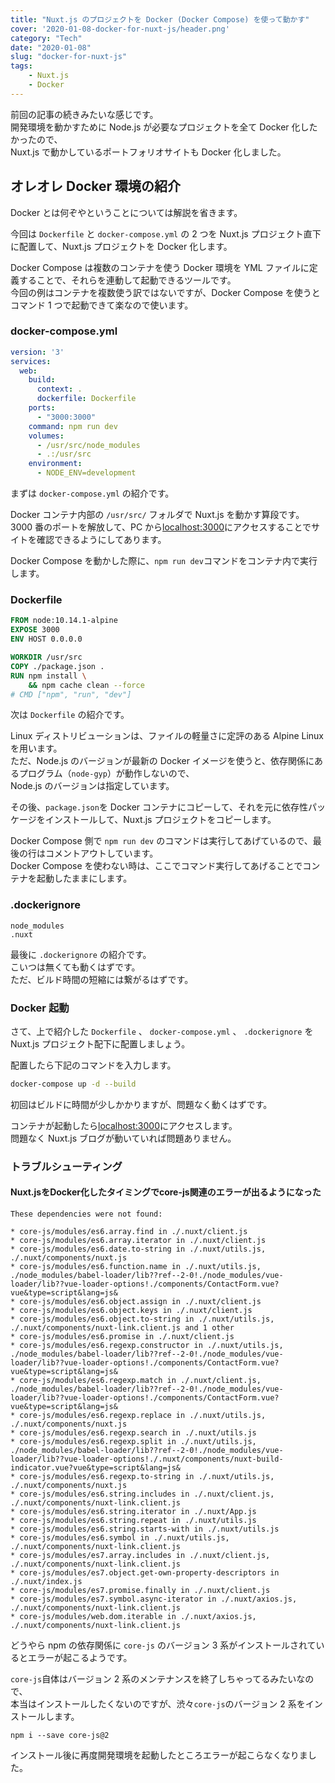 ```yaml
---
title: "Nuxt.js のプロジェクトを Docker (Docker Compose) を使って動かす"
cover: '2020-01-08-docker-for-nuxt-js/header.png'
category: "Tech"
date: "2020-01-08"
slug: "docker-for-nuxt-js"
tags:
    - Nuxt.js
    - Docker
---
```


前回の記事の続きみたいな感じです。  
開発環境を動かすために Node.js が必要なプロジェクトを全て Docker 化したかったので、  
Nuxt.js で動かしているポートフォリオサイトも Docker 化しました。

## オレオレ Docker 環境の紹介

Docker とは何ぞやということについては解説を省きます。

今回は `Dockerfile` と `docker-compose.yml` の 2 つを Nuxt.js プロジェクト直下に配置して、Nuxt.js プロジェクトを Docker 化します。

Docker Compose は複数のコンテナを使う Docker 環境を YML ファイルに定義することで、それらを連動して起動できるツールです。  
今回の例はコンテナを複数使う訳ではないですが、Docker Compose を使うとコマンド 1 つで起動できて楽なので使います。

### docker-compose.yml

```yml
version: '3'
services:
  web:
    build:
      context: .
      dockerfile: Dockerfile
    ports:
      - "3000:3000"
    command: npm run dev
    volumes:
      - /usr/src/node_modules
      - .:/usr/src
    environment:
      - NODE_ENV=development
```

まずは `docker-compose.yml` の紹介です。

Docker コンテナ内部の `/usr/src/` フォルダで Nuxt.js を動かす算段です。  
3000 番のポートを解放して、PC から[localhost:3000](http://localhost:3000)にアクセスすることでサイトを確認できるようにしてあります。

Docker Compose を動かした際に、`npm run dev`コマンドをコンテナ内で実行します。

### Dockerfile

```Dockerfile
FROM node:10.14.1-alpine
EXPOSE 3000
ENV HOST 0.0.0.0

WORKDIR /usr/src
COPY ./package.json .
RUN npm install \
    && npm cache clean --force
# CMD ["npm", "run", "dev"]
```

次は `Dockerfile` の紹介です。

Linux ディストリビューションは、ファイルの軽量さに定評のある Alpine Linux を用います。  
ただ、Node.js のバージョンが最新の Docker イメージを使うと、依存関係にあるプログラム（`node-gyp`）が動作しないので、  
Node.js のバージョンは指定しています。

その後、`package.json`を Docker コンテナにコピーして、それを元に依存性パッケージをインストールして、Nuxt.js プロジェクトをコピーします。

Docker Compose 側で `npm run dev` のコマンドは実行してあげているので、最後の行はコメントアウトしています。  
Docker Compose を使わない時は、ここでコマンド実行してあげることでコンテナを起動したままにします。

### .dockerignore

```.dockerignore
node_modules
.nuxt
```

最後に `.dockerignore` の紹介です。  
こいつは無くても動くはずです。  
ただ、ビルド時間の短縮には繋がるはずです。

### Docker 起動

さて、上で紹介した `Dockerfile` 、 `docker-compose.yml` 、 `.dockerignore` を Nuxt.js プロジェクト配下に配置しましょう。

配置したら下記のコマンドを入力します。

```bash
docker-compose up -d --build
```

初回はビルドに時間が少しかかりますが、問題なく動くはずです。

コンテナが起動したら[localhost:3000](http://localhost:3000)にアクセスします。  
問題なく Nuxt.js ブログが動いていれば問題ありません。

### トラブルシューティング

#### Nuxt.jsをDocker化したタイミングでcore-js関連のエラーが出るようになった

```
These dependencies were not found:

* core-js/modules/es6.array.find in ./.nuxt/client.js
* core-js/modules/es6.array.iterator in ./.nuxt/client.js
* core-js/modules/es6.date.to-string in ./.nuxt/utils.js, ./.nuxt/components/nuxt.js
* core-js/modules/es6.function.name in ./.nuxt/utils.js, ./node_modules/babel-loader/lib??ref--2-0!./node_modules/vue-loader/lib??vue-loader-options!./components/ContactForm.vue?vue&type=script&lang=js&
* core-js/modules/es6.object.assign in ./.nuxt/client.js
* core-js/modules/es6.object.keys in ./.nuxt/client.js
* core-js/modules/es6.object.to-string in ./.nuxt/utils.js, ./.nuxt/components/nuxt-link.client.js and 1 other
* core-js/modules/es6.promise in ./.nuxt/client.js
* core-js/modules/es6.regexp.constructor in ./.nuxt/utils.js, ./node_modules/babel-loader/lib??ref--2-0!./node_modules/vue-loader/lib??vue-loader-options!./components/ContactForm.vue?vue&type=script&lang=js&
* core-js/modules/es6.regexp.match in ./.nuxt/client.js, ./node_modules/babel-loader/lib??ref--2-0!./node_modules/vue-loader/lib??vue-loader-options!./components/ContactForm.vue?vue&type=script&lang=js&
* core-js/modules/es6.regexp.replace in ./.nuxt/utils.js, ./.nuxt/components/nuxt.js
* core-js/modules/es6.regexp.search in ./.nuxt/utils.js
* core-js/modules/es6.regexp.split in ./.nuxt/utils.js, ./node_modules/babel-loader/lib??ref--2-0!./node_modules/vue-loader/lib??vue-loader-options!./.nuxt/components/nuxt-build-indicator.vue?vue&type=script&lang=js&
* core-js/modules/es6.regexp.to-string in ./.nuxt/utils.js, ./.nuxt/components/nuxt.js
* core-js/modules/es6.string.includes in ./.nuxt/client.js, ./.nuxt/components/nuxt-link.client.js
* core-js/modules/es6.string.iterator in ./.nuxt/App.js
* core-js/modules/es6.string.repeat in ./.nuxt/utils.js
* core-js/modules/es6.string.starts-with in ./.nuxt/utils.js
* core-js/modules/es6.symbol in ./.nuxt/utils.js, ./.nuxt/components/nuxt-link.client.js
* core-js/modules/es7.array.includes in ./.nuxt/client.js, ./.nuxt/components/nuxt-link.client.js
* core-js/modules/es7.object.get-own-property-descriptors in ./.nuxt/index.js
* core-js/modules/es7.promise.finally in ./.nuxt/client.js
* core-js/modules/es7.symbol.async-iterator in ./.nuxt/axios.js, ./.nuxt/components/nuxt-link.client.js
* core-js/modules/web.dom.iterable in ./.nuxt/axios.js, ./.nuxt/components/nuxt-link.client.js
```

どうやら npm の依存関係に `core-js` のバージョン 3 系がインストールされているとエラーが起こるようです。

`core-js`自体はバージョン 2 系のメンテナンスを終了しちゃってるみたいなので、  
本当はインストールしたくないのですが、渋々`core-js`のバージョン 2 系をインストールします。

```
npm i --save core-js@2
```

インストール後に再度開発環境を起動したところエラーが起こらなくなりました。
